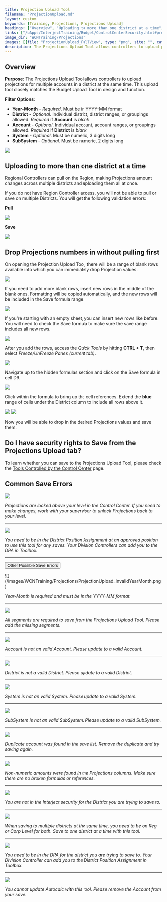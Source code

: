```yaml
---
title: Projection Upload Tool
filename: "ProjectionUpload.md"
layout: custom
keywords: [Training, Projections, Projections Upload]
headings: ["Overview", "Uploading to more than one district at a time", "Drop Projections numbers in without pulling first", "Do I have security rights to Save from the Projections Upload tab?", "Common Save Errors"]
links: ["/bApps/InterjectTraining/Budget/ControlCenterSecurity.html#projections-tools-and-the-control-center"]
image_dir: "WCNTraining/Projections"
images: [{file: "ProjectionUpload_FullView", type: "png", site: "", cat: "", sub: "", report: "", ribbon: "", config: ""}, {file: "ProjectionUpload_MultipleDistrictsPull", type: "png", site: "", cat: "", sub: "", report: "", ribbon: "", config: ""}, {file: "ProjectionUpload_MultipleDistrictsSave", type: "png", site: "", cat: "", sub: "", report: "", ribbon: "", config: ""}, {file: "ProjectionUpload_BlankRowsDefault", type: "png", site: "", cat: "", sub: "", report: "", ribbon: "", config: ""}, {file: "ProjectionUpload_InsertNewRowsMiddle", type: "png", site: "", cat: "", sub: "", report: "", ribbon: "", config: ""}, {file: "ProjectionUpload_InsertNewRowsFromEmpty", type: "png", site: "", cat: "", sub: "", report: "", ribbon: "", config: ""}, {file: "ProjectionUpload_QuickTools", type: "png", site: "", cat: "", sub: "", report: "", ribbon: "", config: ""}, {file: "ProjectionUpload_SaveFormula", type: "png", site: "", cat: "", sub: "", report: "", ribbon: "", config: ""}, {file: "ProjectionUpload_SmallSaveRange", type: "png", site: "", cat: "", sub: "", report: "", ribbon: "", config: ""}, {file: "ProjectionUpload_BigSaveRange", type: "png", site: "", cat: "", sub: "", report: "", ribbon: "", config: ""}, {file: "ProjectionUpload_LockLevelError", type: "png", site: "", cat: "", sub: "", report: "", ribbon: "", config: ""}, {file: "ProjectionUpload_DPAError", type: "png", site: "", cat: "", sub: "", report: "", ribbon: "", config: ""}, {file: "ProjectionUpload_InvalidYearMonth", type: "png", site: "", cat: "", sub: "", report: "", ribbon: "", config: ""}, {file: "ProjectionUpload_IncompleteGLString", type: "png", site: "", cat: "", sub: "", report: "", ribbon: "", config: ""}, {file: "ProjectionUpload_InvalidAccount", type: "png", site: "", cat: "", sub: "", report: "", ribbon: "", config: ""}, {file: "ProjectionUpload_InvalidDistrict", type: "png", site: "", cat: "", sub: "", report: "", ribbon: "", config: ""}, {file: "ProjectionUpload_InvalidSystem", type: "png", site: "", cat: "", sub: "", report: "", ribbon: "", config: ""}, {file: "ProjectionUpload_InvalidSubSystem", type: "png", site: "", cat: "", sub: "", report: "", ribbon: "", config: ""}, {file: "ProjectionUpload_DuplicateAccount", type: "png", site: "", cat: "", sub: "", report: "", ribbon: "", config: ""}, {file: "ProjectionUpload_InvalidAmount", type: "png", site: "", cat: "", sub: "", report: "", ribbon: "", config: ""}, {file: "ProjectionUpload_DistrictNotinRightsRow", type: "png", site: "", cat: "", sub: "", report: "", ribbon: "", config: ""}, {file: "ProjectionUpload_RegCorpMultipleDistrictError", type: "png", site: "", cat: "", sub: "", report: "", ribbon: "", config: ""}, {file: "ProjectionUpload_NotinDPAforDistrict", type: "png", site: "", cat: "", sub: "", report: "", ribbon: "", config: ""}, {file: "ProjectionUpload_CannotUpdateAutocalcs", type: "png", site: "", cat: "", sub: "", report: "", ribbon: "", config: ""}]
description: The Projections Upload Tool allows controllers to upload projections for multiple accounts in a district at the same time. This upload tool closely matches the Budget Upload Tool in design and function.
---
```


## Overview

**Purpose**: The Projections Upload Tool allows controllers to upload projections for multiple accounts in a district at the same time. This upload tool closely matches the Budget Upload Tool in design and function.

**Filter Options**:

* **Year-Month** - *Required*. Must be in YYYY-MM format
* **District** - *Optional*. Individual district, district ranges, or groupings allowed. *Required* if **Account** is *blank*
* **Account** - *Optional*. Individual account, account ranges, or groupings allowed. *Required* if **District** is *blank*
* **System** - *Optional*. Must be numeric, 3 digits long
* **SubSystem** - *Optional*. Must be numeric, 2 digits long

![](/images/WCNTraining/Projections/ProjectionUpload_FullView.png)

## Uploading to more than one district at a time

Regional Controllers can pull on the Region, making Projections amount changes across multiple districts and uploading them all at once.

If you do not have Region Controller access, you will not be able to pull or save on multiple Districts. You will get the following validation errors:

**Pull**

![](/images/WCNTraining/Projections/ProjectionUpload_MultipleDistrictsPull.png)

**Save**

![](/images/WCNTraining/Projections/ProjectionUpload_MultipleDistrictsSave.png)

## Drop Projections numbers in without pulling first

On opening the Projection Upload Tool, there will be a range of blank rows available into which you can immediately drop Projection values. 

![](/images/WCNTraining/Projections/ProjectionUpload_BlankRowsDefault.png)

If you need to add more blank rows, insert new rows in the middle of the blank ones. Formatting will be copied automatically, and the new rows will be included in the Save formula range.

![](/images/WCNTraining/Projections/ProjectionUpload_InsertNewRowsMiddle.png)

If you're starting with an empty sheet, you can insert new rows like before. You will need to check the Save formula to make sure the save range includes all new rows.

![](/images/WCNTraining/Projections/ProjectionUpload_InsertNewRowsFromEmpty.png)

After you add the rows, access the *Quick Tools* by hitting **CTRL + T**, then select *Freeze/UnFreeze Panes (current tab)*.

![](/images/WCNTraining/Projections/ProjectionUpload_QuickTools.png)

Navigate up to the hidden formulas section and click on the Save formula in cell D9.

![](/images/WCNTraining/Projections/ProjectionUpload_SaveFormula.png)

Click within the formula to bring up the cell references. Extend the **blue** range of cells under the District column to include all rows above it.

![](/images/WCNTraining/Projections/ProjectionUpload_SmallSaveRange.png)
![](/images/WCNTraining/Projections/ProjectionUpload_BigSaveRange.png)

Now you will be able to drop in the desired Projections values and save them.

## Do I have security rights to Save from the Projections Upload tab?

To learn whether you can save to the Projections Upload Tool, please check the [Tools Controlled by the Control Center](/bApps/InterjectTraining/Budget/ControlCenterSecurity.html#projections-tools-and-the-control-center) page.

## Common Save Errors

![](/images/WCNTraining/Projections/ProjectionUpload_LockLevelError.png)

*Projections are locked above your level in the Control Center. If you need to make changes, work with your supervisor to unlock Projections back to your level.*

___
![](/images/WCNTraining/Projections/ProjectionUpload_DPAError.png)

*You need to be in the District Position Assignment at an approved position to use this tool for any saves. Your Division Controllers can add you to the DPA in Toolbox.*

___
<button class="collapsible">Other Possible Save Errors</button>
<div markdown="1" class="panel">
![](/images/WCNTraining/Projections/ProjectionUpload_InvalidYearMonth.png)

*Year-Month is required and must be in the YYYY-MM format.*
        
___
![](/images/WCNTraining/Projections/ProjectionUpload_IncompleteGLString.png)

*All segments are required to save from the Projections Upload Tool. Please add the missing segments.*

___
![](/images/WCNTraining/Projections/ProjectionUpload_InvalidAccount.png)

*Account is not an valid Account. Please update to a valid Account.*
        
___
![](/images/WCNTraining/Projections/ProjectionUpload_InvalidDistrict.png)

*District is not a valid District. Please update to a valid District.*

___
![](/images/WCNTraining/Projections/ProjectionUpload_InvalidSystem.png)

*System is not an valid System. Please update to a valid System.*
        
___
![](/images/WCNTraining/Projections/ProjectionUpload_InvalidSubSystem.png)

*SubSystem is not an valid SubSystem. Please update to a valid SubSystem.*

___
![](/images/WCNTraining/Projections/ProjectionUpload_DuplicateAccount.png)

*Duplicate account was found in the save list. Remove the duplicate and try saving again.*
        
___
![](/images/WCNTraining/Projections/ProjectionUpload_InvalidAmount.png)

*Non-numeric amounts were found in the Projections columns. Make sure there are no broken formulas or references.*

___
![](/images/WCNTraining/Projections/ProjectionUpload_DistrictNotinRightsRow.png)

*You are not in the Interject security for the District you are trying to save to.*

___
![](/images/WCNTraining/Projections/ProjectionUpload_RegCorpMultipleDistrictError.png)

*When saving to multiple districts at the same time, you need to be on Reg or Corp Level for both. Save to one district at a time with this tool.*
        
___
![](/images/WCNTraining/Projections/ProjectionUpload_NotinDPAforDistrict.png)

*You need to be in the DPA for the district you are trying to save to. Your Division Controller can add you to the District Position Assignment in Toolbox.*

___
![](/images/WCNTraining/Projections/ProjectionUpload_CannotUpdateAutocalcs.png)

*You cannot update Autocalc with this tool. Please remove the Account from your save.*
        
</div>
